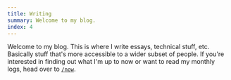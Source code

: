 ```yaml
---
title: Writing
summary: Welcome to my blog.
index: 4
---
```


Welcome to my blog. This is where I write essays, technical stuff, etc. Basically stuff that's more accessible to a wider subset of people. If you're interested in finding out what I'm up to now or want to read my monthly logs, head over to [`/now`](/now).